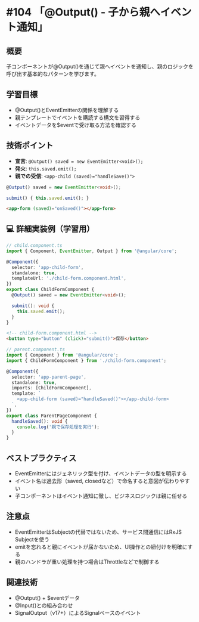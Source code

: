 # #104 「@Output() - 子から親へイベント通知」

## 概要
子コンポーネントが@Output()を通じて親へイベントを通知し、親のロジックを呼び出す基本的なパターンを学びます。

## 学習目標
- @Output()とEventEmitterの関係を理解する
- 親テンプレートでイベントを購読する構文を習得する
- イベントデータを$eventで受け取る方法を確認する

## 技術ポイント
- **宣言**: `@Output() saved = new EventEmitter<void>();`
- **発火**: `this.saved.emit();`
- **親での受信**: `<app-child (saved)="handleSave()">`


```typescript
@Output() saved = new EventEmitter<void>();
```

```typescript
submit() { this.saved.emit(); }
```

```html
<app-form (saved)="onSaved()"></app-form>
```

## 💻 詳細実装例（学習用）
```typescript
// child.component.ts
import { Component, EventEmitter, Output } from '@angular/core';

@Component({
  selector: 'app-child-form',
  standalone: true,
  templateUrl: './child-form.component.html',
})
export class ChildFormComponent {
  @Output() saved = new EventEmitter<void>();

  submit(): void {
    this.saved.emit();
  }
}
```

```html
<!-- child-form.component.html -->
<button type="button" (click)="submit()">保存</button>
```

```typescript
// parent.component.ts
import { Component } from '@angular/core';
import { ChildFormComponent } from './child-form.component';

@Component({
  selector: 'app-parent-page',
  standalone: true,
  imports: [ChildFormComponent],
  template: `
    <app-child-form (saved)="handleSaved()"></app-child-form>
  `,
})
export class ParentPageComponent {
  handleSaved(): void {
    console.log('親で保存処理を実行');
  }
}
```

## ベストプラクティス
- EventEmitterにはジェネリック型を付け、イベントデータの型を明示する
- イベント名は過去形（saved, closedなど）で命名すると意図が伝わりやすい
- 子コンポーネントはイベント通知に徹し、ビジネスロジックは親に任せる

## 注意点
- EventEmitterはSubjectの代替ではないため、サービス間通信にはRxJS Subjectを使う
- emitを忘れると親にイベントが届かないため、UI操作との紐付けを明確にする
- 親のハンドラが重い処理を持つ場合はThrottleなどで制御する

## 関連技術
- @Output() + $eventデータ
- @Input()との組み合わせ
- SignalOutput（v17+）によるSignalベースのイベント
